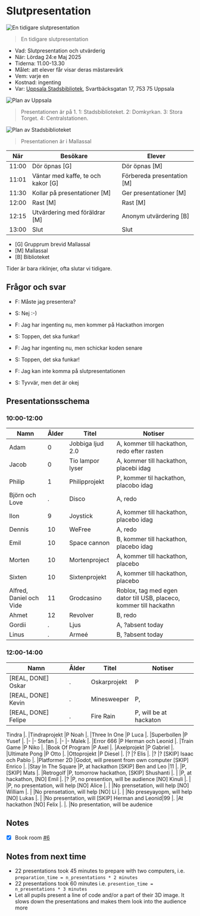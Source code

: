 # Slutpresentation

![En tidigare slutpresentation](../20241207_slutpresentation/IMG_4421.JPEG)

> En tidigare slutpresentation

- Vad: Slutpresentation och utvärderig
- När: Lördag 24:e Maj 2025
- Tiderna: 11.00-13.30
- Målet: att elever får visar deras mästarevärk
- Vem: varje en
- Kostnad: ingenting
- Var: [Uppsala Stadsbibliotek](https://bibliotekuppsala.se/web/arena/stadsbiblioteket),
  Svartbäcksgatan 17, 753 75 Uppsala

![Plan av Uppsala](uppsala_map_annotated.png)

> Presentationen är på 1.
> 1: Stadsbiblioteket.
> 2: Domkyrkan.
> 3: Stora Torget.
> 4: Centralstationen.

![Plan av Stadsbiblioteket](usb_mallassal_annotated.png)

> Presentationen är i Mallassal

När  |Besökare                           | Elever
-----|-----------------------------------|-----------------------
11:00|Dör öpnas [G]                      | Dör öpnas [M]
11:01|Väntar med kaffe, te och kakor [G] | Förbereda presentation [M]
11:30|Kollar på presentationer  [M]      | Ger presentationer  [M]
12:00|Rast [M]                           | Rast  [M]
12:15|Utvärdering med föräldrar [M]      | Anonym utvärdering [B]
13:00|Slut                               | Slut

- [G] Grupprum brevid Mallassal
- [M] Mallassal
- [B] Biblioteket

Tider är bara riklinjer, ofta slutar vi tidigare.

## Frågor och svar

- F: Måste jag presentera?
- S: Nej :-)

- F: Jag har ingenting nu, men kommer på Hackathon imorgen
- S: Toppen, det ska funkar!

- F: Jag har ingenting nu, men schickar koden senare
- S: Toppen, det ska funkar!

- F: Jag kan inte komma på slutpresentationen
- S: Tyvvär, men det är okej

## Presentationsschema

### 10:00-12:00

Namn                   |Ålder|Titel                                  |Notiser
-----------------------|-----|---------------------------------------|------------------
Adam                   |0    |Jobbiga ljud 2.0                       |A, kommer till hackathon, redo efter rasten
Jacob                  |0    |Tio lampor lyser                       |A, kommer till hackathon, placebi idag
Philip                 |1    |Philipprojekt                          |P, kommer til hackathon, placobo idag
Björn och Love         |.    |Disco                                  |A, redo
Ilon                   |9    |Joystick                               |A, kommer till hackathon, placebo idag
Dennis                 |10   |WeFree                                 |A, redo 
Emil                   |10   |Space cannon                           |B, kommer till hackathon, placebo idag
Morten                 |10   |Mortenproject                          |A, kommer till hackathon, placebo
Sixten                 |10   |Sixtenprojekt                          |A, kommer till hackathon, placebo
Alfred, Daniel och Vide|11   |Grodcasino                             |Roblox, tag med egen dator till USB, placeco, kommer till hackathn
Ahmet                  |12   |Revolver                               |B, redo
Gordii                 |.    |Ljus                                   |A, ?absent today
Linus                  |.    |Armeé                                  |B, ?absent today


### 12:00-14:00

Namn                   |Ålder|Titel                                  |Notiser
-----------------------|-----|---------------------------------------|------------------
[REAL, DONE] Oskar     |.    |Oskarprojekt                     |P
[REAL, DONE] Kevin     |.    |Minesweeper                            |P, 
[REAL, DONE] Felipe      |.    |Fire Rain                              |P, will be at hackaton

Tindra                 |.    |Tindraprojekt                          |P
Noah                   |.    |Three In One                           |P
Luca                   |.    |Superbollen                            |P
Yusef                  |.    |-                                      |-
Stefan                 |.    |-                                      |-
Malek                  |.    |Error 666                              |P
Herman och Leonid      |.    |Train Game                             |P
Niko                   |.    |Book Of Program                        |P
Axel                   |.    |Axelprojekt                            |P
Gabriel                |.    |Ultimate Pong                          |P
Otto                   |.    |Ottoprojekt                            |P
Diesel                 |.    |?                                      |?
Elis                   |.    |?                                      |?
[SKIP] Isaac och Pablo        |.    |Platformer 2D                          |Godot, will present from own computer
[SKIP] Enrico          |.    |Stay In The Square                     |P, at hackathon
[SKIP] Ben and Leo     |11   |.                                      |P, 
[SKIP] Mats            |.    |Retrogolf                              |P, tomorrow hackathon, 
[SKIP] Shushanti       |.    |                                       |P, at hackathon, 
[NO] Emil              |.    |?                                      |P, no presention, will be audience
[NO] Kinuli            |.    |                                       |P, no presentation, will help
[NO] Alice             |.    |                                       |No prensetation, will help
[NO] William           |.    |                                       |No prensetation, will help
[NO] Li                |.    |                                       |No preseyayopm, will help
[NO] Lukas             |.    |                                       |No presentation, will 
[SKIP] Herman and Leonid|99   |.                                      |At hackathon
[NO] Felix                  |.   |.                                  |No presentation, will be audenice



## Notes

- [x] Book room [#6](https://github.com/uppsala-makerspace/loerdagskurser/issues/6)

## Notes from next time

- 22 presentations took 45 minutes to prepare with two computers,
  i.e. `preparation_time = n_presentations * 2 minutes`
- 22 presentations took 60 minutes
  i.e. `presention_time = n_presentations * 3 minutes`
- Let all pupils present a line of code and/or a part of their 3D image.
  It slows down the presentations and makes them look into the audience more

